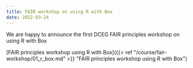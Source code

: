 ```yaml
---
title: FAIR workshop on using R with Box
date: 2022-03-24
---
```


We are happy to announce the first DCEG FAIR principles workshop on using R with Box

<!--more-->

[FAIR principles workshop using R with Box]({{< ref "/course/fair-workshop/01_r_box.md" >}} "FAIR principles workshop using R with Box")


